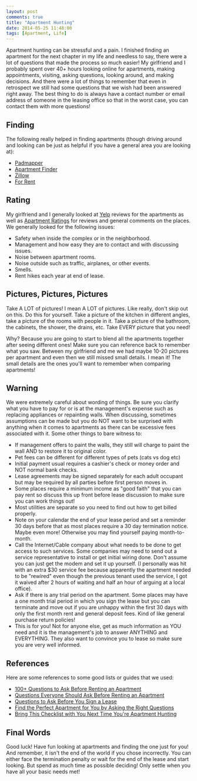```yaml
---
layout: post
comments: true
title: "Apartment Hunting"
date: 2014-05-25 11:48:00
tags: [Apartment, Life]
---
```


Apartment hunting can be stressful and a pain. I finished finding an apartment
for the next chapter in my life and needless to say, there were a lot of
questions that made the process so much easier! My girlfriend and I probably
spent over 40+ hours looking online for apartments, making appointments,
visiting, asking questions, looking around, and making decisions. And there were
a lot of things to remember that even in retrospect we still had some questions
that we wish had been answered right away. The best thing to do is always have
a contact number or email address of someone in the leasing office so that
in the worst case, you can contact them with more questions!

<!--more-->

## Finding

The following really helped in finding apartments (though driving around and
looking can be just as helpful if you have a general area you are looking at):

* [Padmapper][padmapper]
* [Apartment Finder][aptfinder]
* [Zillow][zillow]
* [For Rent][forrent]

## Rating

My girlfriend and I generally looked at [Yelp][yelp] reviews for the apartments
as well as [Apartment Ratings][rating] for reviews and general comments on the
places. We generally looked for the following issues:

* Safety when inside the complex or in the neighborhood.
* Management and how easy they are to contact and with discussing issues.
* Noise between apartment rooms.
* Noise outside such as traffic, airplanes, or other events.
* Smells.
* Rent hikes each year at end of lease.

## Pictures, Pictures, Pictures

Take A LOT of pictures! I mean A LOT of pictures. Like really, don't skip out
on this. Do this for yourself. Take a picture of the kitchen in different
angles, take a picture of the rooms with people in it. Take a picture of the
bathroom, the cabinets, the shower, the drains, etc. Take EVERY picture that
you need!

Why? Because you are going to start to blend all the apartments together after
seeing different ones! Make sure you can reference back to remember what you
saw. Between my girlfriend and me we had maybe 10-20 pictures per apartment
and even then we still missed small details. I mean it! The small details are
the ones you'll want to remember when comparing apartments!

## Warning

We were extremely careful about wording of things. Be sure you clarify what you
have to pay for or is at the management's expense such as replacing appliances
or repainting walls. When discussing, sometimes assumptions can be made but you
do NOT want to be surprised with anything when it comes to apartments as there
can be excessive fees associated with it. Some other things to bare witness to:

* If management offers to paint the walls, they still will charge to paint the
wall AND to restore it to original color.
* Pet fees can be different for different types of pets (cats vs dog etc)
* Initial payment usual requires a cashier's check or money order and NOT normal
bank checks.
* Lease agreements may be signed separately for each adult occupant but may be
required by all parties before first person moves in.
* Some places require a minimum income as "good faith" that you can pay rent so
discuss this up front before lease discussion to make sure you can work things
out!
* Most utilities are separate so you need to find out how to get billed
properly.
* Note on your calendar the end of your lease period and set a reminder 30 days
before that as most places require a 30 day termination notice. Maybe even more!
Otherwise you may find yourself paying month-to-month.
* Call the Internet/Cable company about what needs to be done to get access to
such services. Some companies may need to send out a service representative to
install or get initial wiring done. Don't assume you can just get the modem
and set it up yourself. (I personally was hit with an extra $30 service fee
because apparently the apartment needed to be "rewired" even though the previous
tenant used the service, I got it waived after 2 hours of waiting and half an
hour of arguing at a local office).
* Ask if there is any trial period on the apartment. Some places may have a one
month trial period in which you sign the lease but you can terminate and move
out if you are unhappy within the first 30 days with only the first month
rent and general deposit fees. Kind of like general purchase return policies!
* This is for you! Not for anyone else, get as much information as YOU need
and it is the management's job to answer ANYTHING and EVERYTHING. They also want
to convince you to lease so make sure you are very well informed.

## References

Here are some references to some good lists or guides that we used:

* [100+ Questions to Ask Before Renting an Apartment][1]
* [Questions Everyone Should Ask Before Renting an Apartment][2]
* [Questions to Ask Before You Sign a Lease][3]
* [Find the Perfect Apartment for You by Asking the Right Questions][4]
* [Bring This Checklist with You Next Time You're Apartment Hunting][5]

## Final Words

Good luck! Have fun looking at apartments and finding the one just for you! And
remember, it isn't the end of the world if you chose incorrectly. You can either
face the termination penalty or wait for the end of the lease and start looking.
But spend as much time as possible deciding! Only settle when you have all your
basic needs met!

[1]: http://www.degraeve.com/reference/questions-to-ask-before-renting.php
[2]: http://www.housing.umaryland.edu/off_campushousing/
[3]: http://renters.apartments.com/signing-an-apartment-lease-questions
[4]: http://lifehacker.com/5862599/find-the-perfect-apartment-for-you-by-asking-the-right-questions
[5]: http://lifehacker.com/5877079/bring-this-checklist-with-you-next-time-youre-apartment-hunting
[padmapper]: http://www.padmapper.com/
[aptfinder]: http://www.apartmentfinder.com/
[zillow]: http://www.zillow.com/
[forrent]: http://www.forrent.com/
[rating]: http://www.apartmentratings.com/
[yelp]: http://www.yelp.com
